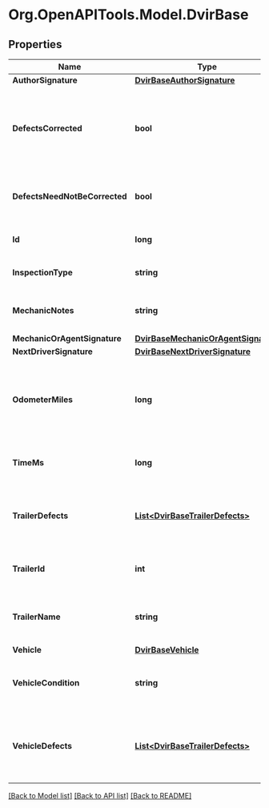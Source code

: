 # Org.OpenAPITools.Model.DvirBase
## Properties

Name | Type | Description | Notes
------------ | ------------- | ------------- | -------------
**AuthorSignature** | [**DvirBaseAuthorSignature**](DvirBaseAuthorSignature.md) |  | [optional] 
**DefectsCorrected** | **bool** | Signifies if the defects on the vehicle corrected after the DVIR is done. | [optional] 
**DefectsNeedNotBeCorrected** | **bool** | Signifies if the defects on this vehicle can be ignored. | [optional] 
**Id** | **long** | The id of this DVIR record. | [optional] 
**InspectionType** | **string** | Inspection type of the DVIR. | [optional] 
**MechanicNotes** | **string** | The mechanics notes on the DVIR. | [optional] 
**MechanicOrAgentSignature** | [**DvirBaseMechanicOrAgentSignature**](DvirBaseMechanicOrAgentSignature.md) |  | [optional] 
**NextDriverSignature** | [**DvirBaseNextDriverSignature**](DvirBaseNextDriverSignature.md) |  | [optional] 
**OdometerMiles** | **long** | The odometer reading in miles for the vehicle when the DVIR was done. | [optional] 
**TimeMs** | **long** | Timestamp of this DVIR in UNIX milliseconds. | [optional] 
**TrailerDefects** | [**List&lt;DvirBaseTrailerDefects&gt;**](DvirBaseTrailerDefects.md) | Defects registered for the trailer which was part of the DVIR. | [optional] 
**TrailerId** | **int** | The id of the trailer which was part of the DVIR. | [optional] 
**TrailerName** | **string** | The name of the trailer which was part of the DVIR. | [optional] 
**Vehicle** | [**DvirBaseVehicle**](DvirBaseVehicle.md) |  | [optional] 
**VehicleCondition** | **string** | The condition of vechile on which DVIR was done. | [optional] 
**VehicleDefects** | [**List&lt;DvirBaseTrailerDefects&gt;**](DvirBaseTrailerDefects.md) | Defects registered for the vehicle which was part of the DVIR. | [optional] 

[[Back to Model list]](../README.md#documentation-for-models) [[Back to API list]](../README.md#documentation-for-api-endpoints) [[Back to README]](../README.md)

